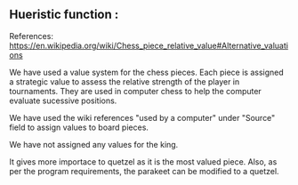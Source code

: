 ## Hueristic function : ##

References: https://en.wikipedia.org/wiki/Chess_piece_relative_value#Alternative_valuations

We have used a value system for the chess pieces. Each piece is assigned a strategic value to assess the relative strength of the player in tournaments. They are used in computer chess to help the computer evaluate sucessive positions.

We have used the wiki references "used by a computer" under "Source" field to assign values to board pieces.

We have not assigned any values for the king.

It gives more importace to quetzel as it is the most valued piece. Also, as per the program requirements, the parakeet can be modified to a quetzel.
